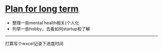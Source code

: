 # [Plan for long term](https://github.com/zerone0x/tmpbackup/issues/112)

- 整理一些mental health相关(个人化
- 列举一些hobby，去看如何startup和了解


---

打算写个wxcel记录下进度时间 